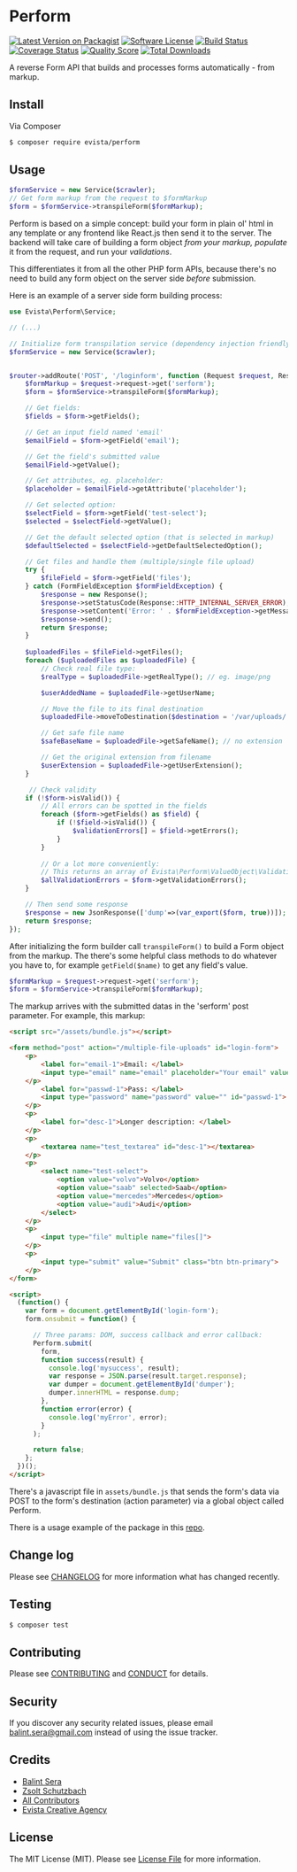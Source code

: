 # Perform

[![Latest Version on Packagist][ico-version]][link-packagist]
[![Software License][ico-license]](LICENSE.md)
[![Build Status][ico-travis]][link-travis]
[![Coverage Status][ico-scrutinizer]][link-scrutinizer]
[![Quality Score][ico-code-quality]][link-code-quality]
[![Total Downloads][ico-downloads]][link-downloads]


A reverse Form API that builds and processes forms automatically - from markup.


## Install

Via Composer

``` bash
$ composer require evista/perform
```

## Usage

``` php
$formService = new Service($crawler);
// Get form markup from the request to $formMarkup
$form = $formService->transpileForm($formMarkup);
```

Perform is based on a simple concept: build your form in plain ol' html in any template or any frontend like React.js then send it to the server.  The backend will take care of building a form object _from your markup,_ _populate_ it from the request, and run your _validations_.

This differentiates it from all the other PHP form APIs, because there's no need to build any form object on the server side _before_ submission.

Here is an example of a server side form building process:


```php
use Evista\Perform\Service;

// (...)

// Initialize form transpilation service (dependency injection friendly interface)
$formService = new Service($crawler);


$router->addRoute('POST', '/loginform', function (Request $request, Response $response) use($formService) {
    $formMarkup = $request->request->get('serform');
    $form = $formService->transpileForm($formMarkup);

    // Get fields:
    $fields = $form->getFields();

    // Get an input field named 'email'
    $emailField = $form->getField('email');

    // Get the field's submitted value
    $emailField->getValue();

    // Get attributes, eg. placeholder:
    $placeholder = $emailField->getAttribute('placeholder');

    // Get selected option:
    $selectField = $form->getField('test-select');
    $selected = $selectField->getValue();

    // Get the default selected option (that is selected in markup)
    $defaultSelected = $selectField->getDefaultSelectedOption();

    // Get files and handle them (multiple/single file upload)
    try {
        $fileField = $form->getField('files');
    } catch (FormFieldException $formFieldException) {
        $response = new Response();
        $response->setStatusCode(Response::HTTP_INTERNAL_SERVER_ERROR);
        $response->setContent('Error: ' . $formFieldException->getMessage());
        $response->send();
        return $response;
    }
     
    $uploadedFiles = $fileField->getFiles();
    foreach ($uploadedFiles as $uploadedFile) {
        // Check real file type:
        $realType = $uploadedFile->getRealType(); // eg. image/png

        $userAddedName = $uploadedFile->getUserName;

        // Move the file to its final destination
        $uploadedFile->moveToDestination($destination = '/var/uploads/');

        // Get safe file name
        $safeBaseName = $uploadedFile->getSafeName(); // no extension

        // Get the original extension from filename
        $userExtension = $uploadedFile->getUserExtension();
    }

     // Check validity
    if (!$form->isValid()) {
        // All errors can be spotted in the fields
        foreach ($form->getFields() as $field) {
            if (!$field->isValid()) {
                $validationErrors[] = $field->getErrors();
            }
        }
        
        // Or a lot more conveniently:
        // This returns an array of Evista\Perform\ValueObject\ValidationError objects
        $allValidationErrors = $form->getValidationErrors();
    }

    // Then send some response
    $response = new JsonResponse(['dump'=>(var_export($form, true))]);
    return $response;
});
```

After initializing the form builder call `transpileForm()` to build a Form object from the markup. The there's some helpful class methods to do whatever you have to, for example `getField($name)` to get any field's value.



```php
$formMarkup = $request->request->get('serform');
$form = $formService->transpileForm($formMarkup);
```

The markup arrives with the submitted datas in the 'serform' post parameter. For example, this markup:


```html
<script src="/assets/bundle.js"></script>

<form method="post" action="/multiple-file-uploads" id="login-form">
    <p>
        <label for="email-1">Email: </label>
        <input type="email" name="email" placeholder="Your email" value="" pattern="^([a-zA-Z0-9_.+-])+@(([a-zA-Z0-9-])+\.)+([a-zA-Z0-9]{2,4})+$" id="email-1">
    </p>
        <label for="passwd-1">Pass: </label>
        <input type="password" name="password" value="" id="passwd-1">
    </p>
    <p>
        <label for="desc-1">Longer description: </label>
    </p>
    <p>
        <textarea name="test_textarea" id="desc-1"></textarea>
    </p>
    <p>
        <select name="test-select">
            <option value="volvo">Volvo</option>
            <option value="saab" selected>Saab</option>
            <option value="mercedes">Mercedes</option>
            <option value="audi">Audi</option>
        </select>
    </p>
    <p>
        <input type="file" multiple name="files[]">
    </p>
    <p>
        <input type="submit" value="Submit" class="btn btn-primary">
    </p>
</form>

<script>
  (function() {
    var form = document.getElementById('login-form');
    form.onsubmit = function() {

      // Three params: DOM, success callback and error callback:
      Perform.submit(
        form,
        function success(result) {
          console.log('mysuccess', result);
          var response = JSON.parse(result.target.response);
          var dumper = document.getElementById('dumper');
          dumper.innerHTML = response.dump;
        },
        function error(error) {
          console.log('myError', error);
        }
      );

      return false;
    };
  })();
</script>

```

There's a javascript file in `assets/bundle.js` that sends the form's data via POST to the form's destination (action parameter) via a global object called Perform.  



There is a usage example of the package in this [repo](https://github.com/balintsera/evista-perform-example).



## Change log

Please see [CHANGELOG](CHANGELOG.md) for more information what has changed recently.

## Testing

``` bash
$ composer test
```

## Contributing

Please see [CONTRIBUTING](CONTRIBUTING.md) and [CONDUCT](CONDUCT.md) for details.

## Security

If you discover any security related issues, please email balint.sera@gmail.com instead of using the issue tracker.

## Credits

- [Balint Sera][link-author]
- [Zsolt Schutzbach](https://github.com/succli)
- [All Contributors][link-contributors]
- [Evista Creative Agency](http://evista-agency.com)

## License

The MIT License (MIT). Please see [License File](LICENSE.md) for more information.

[ico-version]: https://img.shields.io/packagist/v/evista/perform.svg?style=flat-square
[ico-license]: https://img.shields.io/badge/license-MIT-brightgreen.svg?style=flat-square
[ico-travis]: https://img.shields.io/travis/balintsera/evista-perform/master.svg?style=flat-square
[ico-scrutinizer]: https://img.shields.io/scrutinizer/coverage/g/evista/perform.svg?style=flat-square
[ico-code-quality]: https://img.shields.io/scrutinizer/g/evista/perform.svg?style=flat-square
[ico-downloads]: https://img.shields.io/packagist/dt/evista/perform.svg?style=flat-square

[link-packagist]: https://packagist.org/packages/evista/perform
[link-travis]: https://travis-ci.org/balintsera/evista-perform
[link-scrutinizer]: https://scrutinizer-ci.com/g/evista/perform/code-structure
[link-code-quality]: https://scrutinizer-ci.com/g/evista/perform
[link-downloads]: https://packagist.org/packages/evista/perform
[link-author]: https://github.com/balintsera
[link-contributors]: ../../contributors
